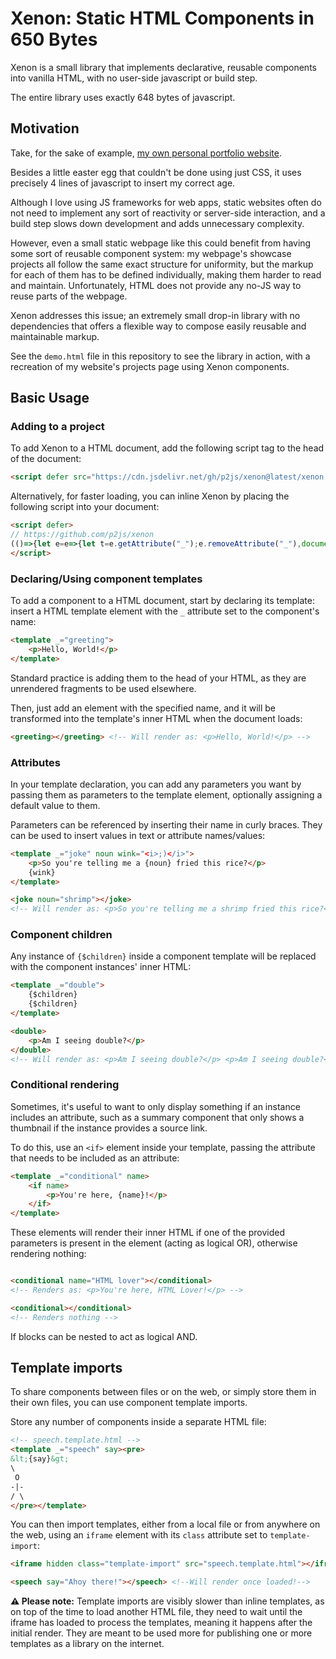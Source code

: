 # Xenon: Static HTML Components in 650 Bytes

Xenon is a small library that implements declarative, reusable components into vanilla HTML, with no user-side javascript or build step.

The entire library uses exactly 648 bytes of javascript.

## Motivation

Take, for the sake of example, [my own personal portfolio website](https://alfiot.net).

Besides a little easter egg that couldn't be done using just CSS, it uses precisely 4 lines of javascript to insert my correct age.

Although I love using JS frameworks for web apps, static websites often do not need to implement any sort of reactivity or server-side interaction, and a build step slows down development and adds unnecessary complexity.

However, even a small static webpage like this could benefit from having some sort of reusable component system: my webpage's showcase projects all follow the same exact structure for uniformity, but the markup for each of them has to be defined individually, making them harder to read and maintain. Unfortunately, HTML does not provide any no-JS way to reuse parts of the webpage.

Xenon addresses this issue; an extremely small drop-in library with no dependencies that offers a flexible way to compose easily reusable and maintainable markup.

See the `demo.html` file in this repository to see the library in action, with a recreation of my website's projects page using Xenon components.

## Basic Usage

### Adding to a project

To add Xenon to a HTML document, add the following script tag to the head of the document:

```html
<script defer src="https://cdn.jsdelivr.net/gh/p2js/xenon@latest/xenon.min.js"></script>
```

Alternatively, for faster loading, you can inline Xenon by placing the following script into your document:

```html
<script defer>
// https://github.com/p2js/xenon
(()=>{let e=e=>{let t=e.getAttribute("_");e.removeAttribute("_"),document.querySelectorAll(t).forEach((t=>{let r=e.innerHTML;for(let l of e.getAttributeNames()){let o=t.getAttribute(l)||e.getAttribute(l);r=r.replaceAll("{"+l+"}",o)}r=r.replaceAll("{$children}",t.innerHTML),t.innerHTML=r,t.querySelectorAll("if").forEach((e=>{e.getAttributeNames().some((e=>t.hasAttribute(e)))?e.replaceWith(...e.childNodes):e.remove()})),t.outerHTML=t.innerHTML}))};document.querySelectorAll("template[_]").forEach(e),document.querySelectorAll("iframe.template-import").forEach((t=>{t.onload=()=>t.contentDocument.querySelectorAll("template[_]").forEach(e)}))})();
</script>
```

### Declaring/Using component templates

To add a component to a HTML document, start by declaring its template: insert a HTML template element with the `_` attribute set to the component's name:

```html
<template _="greeting">
    <p>Hello, World!</p>
</template>
```

Standard practice is adding them to the head of your HTML, as they are unrendered fragments to be used elsewhere.

Then, just add an element with the specified name, and it will be transformed into the template's inner HTML when the document loads:

```html
<greeting></greeting> <!-- Will render as: <p>Hello, World!</p> -->
```

### Attributes

In your template declaration, you can add any parameters you want by passing them as parameters to the template element, optionally assigning a default value to them.

Parameters can be referenced by inserting their name in curly braces. They can be used to insert values in text or attribute names/values:

```html
<template _="joke" noun wink="<i>;)</i>">
    <p>So you're telling me a {noun} fried this rice?</p>
    {wink}
</template>

<joke noun="shrimp"></joke>
<!-- Will render as: <p>So you're telling me a shrimp fried this rice?</p> <i>;)</i> -->
```

### Component children

Any instance of `{$children}` inside a component template will be replaced with the component instances' inner HTML:

```html
<template _="double">
    {$children}
    {$children}
</template>

<double>
    <p>Am I seeing double?</p> 
</double>
<!-- Will render as: <p>Am I seeing double?</p> <p>Am I seeing double?</p> -->
```

### Conditional rendering

Sometimes, it's useful to want to only display something if an instance includes an attribute, such as a summary component that only shows a thumbnail if the instance provides a source link.

To do this, use an `<if>` element inside your template, passing the attribute that needs to be included as an attribute:

```html
<template _="conditional" name>
    <if name>
        <p>You're here, {name}!</p>
    </if>
</template>
```

These elements will render their inner HTML if one of the provided parameters is present in the element (acting as logical OR), otherwise rendering nothing:

```html

<conditional name="HTML lover"></conditional> 
<!-- Renders as: <p>You're here, HTML Lover!</p> -->

<conditional></conditional>                   
<!-- Renders nothing -->
```

If blocks can be nested to act as logical AND.

## Template imports

To share components between files or on the web, or simply store them in their own files, you can use component template imports.

Store any number of components inside a separate HTML file:

```html
<!-- speech.template.html -->
<template _="speech" say><pre>
&lt;{say}&gt;
\
 O
-|-
/ \
</pre></template>
```

You can then import templates, either from a local file or from anywhere on the web, using an `iframe` element with its `class` attribute set to `template-import`:

```html
<iframe hidden class="template-import" src="speech.template.html"></iframe>

<speech say="Ahoy there!"></speech> <!--Will render once loaded!-->
```

**⚠️ Please note:** Template imports are visibly slower than inline templates, as on top of the time to load another HTML file, they need to wait until the iframe has loaded to process the templates, meaning it happens after the initial render. They are meant to be used more for publishing one or more templates as a library on the internet.